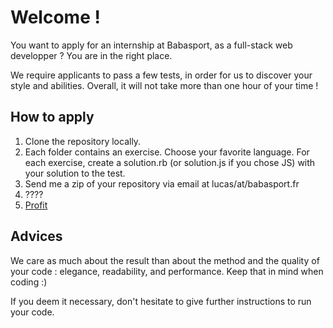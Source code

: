 # Welcome !

You want to apply for an internship at Babasport, as a full-stack web developper ? You are in the right place.

We require applicants to pass a few tests, in order for us to discover your style and abilities. Overall, it will not take more than one hour of your time !

## How to apply

1. Clone the repository locally. 
2. Each folder contains an exercise. Choose your favorite language. For each exercise, create a solution.rb (or solution.js if you chose JS) with your solution to the test. 
3. Send me a zip of your repository via email at lucas/at/babasport.fr
4. ???? 
5. [Profit](http://knowyourmeme.com/memes/profit)

## Advices
We care as much about the result than about the method and the quality of your code : elegance, readability, and performance. Keep that in mind when coding :)

If you deem it necessary, don't hesitate to give further instructions to run your code.

